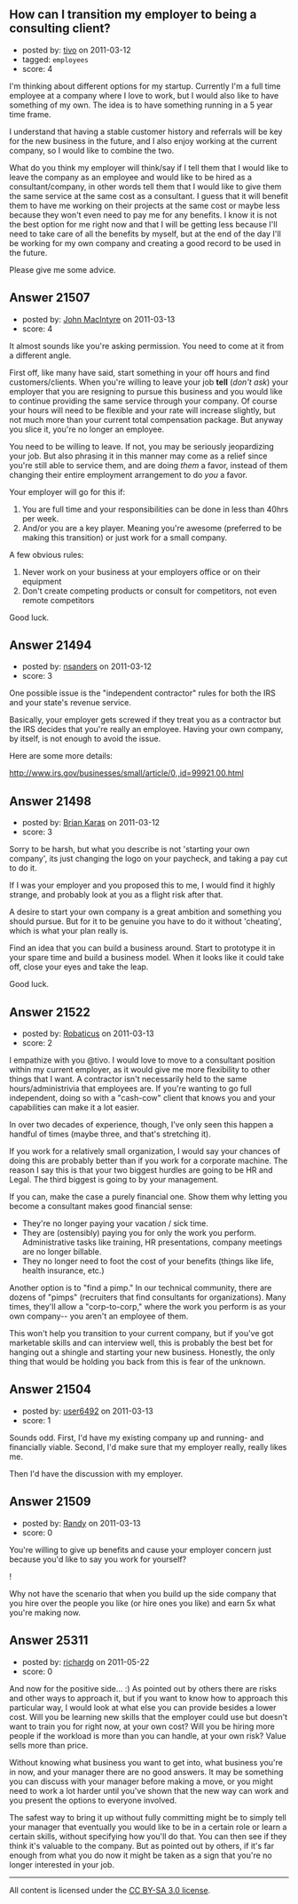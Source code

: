 ## How can I transition my employer to being a consulting client?

- posted by: [tivo](https://stackexchange.com/users/-1/6694-tivo) on 2011-03-12
- tagged: `employees`
- score: 4

I'm thinking about different options for my startup. Currently I'm a full time employee at a company where I love to work, but I would also like to have something of my own. The idea is to have something running in a 5 year time frame. 

I understand that having a stable customer history and referrals will be key for the new business in the future, and I also enjoy working at the current company, so I would like to combine the two.

What do you think my employer will think/say if I tell them that I would like to leave the company as an employee and would like to be hired as a consultant/company, in other words tell them that I would like to give them the same service at the same cost as a consultant. I guess that it will benefit them to have me working on their projects at the same cost or maybe less because they won't even need to pay me for any benefits. I know it is not the best option for me right now and that I will be getting less because I'll need to take care of all the benefits by myself, but at the end of the day I'll be working for my own company and creating a good record to be used in the future.

Please give me some advice.


## Answer 21507

- posted by: [John MacIntyre](https://stackexchange.com/users/-1/760-john-macintyre) on 2011-03-13
- score: 4

It almost sounds like you're asking permission.  You need to come at it from a different angle.

First off, like many have said, start something in your off hours and find customers/clients. When you're willing to leave your job **tell** (*don't ask*) your employer that you are resigning to pursue this business and you would like to continue providing the same service through your company. Of course your hours will need to be flexible and your rate will increase slightly, but not much more than your current total compensation package.  But anyway you slice it, you're no longer an employee.

You need to be willing to leave.  If not, you may be seriously jeopardizing your job.  But also phrasing it in this manner may come as a relief since you're still able to service them, and are doing *them* a favor, instead of them changing their entire employment arrangement to do *you* a favor.

Your employer will go for this if:

 1. You are full time and your responsibilities can be done in less than 40hrs per week.
 2. And/or you are a key player.  Meaning you're awesome (preferred to be making this transition) or just work for a small company.

A few obvious rules:

 1. Never work on your business at your employers office or on their equipment
 2. Don't create competing products or consult for competitors, not even remote competitors

Good luck.


## Answer 21494

- posted by: [nsanders](https://stackexchange.com/users/-1/5262-nsanders) on 2011-03-12
- score: 3

One possible issue is the "independent contractor" rules for both the IRS and your state's revenue service.  

Basically, your employer gets screwed if they treat you as a contractor but the IRS decides that you're really an employee.  Having your own company, by itself, is not enough to avoid the issue.

Here are some more details:

http://www.irs.gov/businesses/small/article/0,,id=99921,00.html


## Answer 21498

- posted by: [Brian Karas](https://stackexchange.com/users/-1/8465-brian-karas) on 2011-03-12
- score: 3

Sorry to be harsh, but what you describe is not 'starting your own company', its just changing the logo on your paycheck, and taking a pay cut to do it. 

If I was your employer and you proposed this to me, I would find it highly strange, and probably look at you as a flight risk after that. 

A desire to start your own company is a great ambition and something you should pursue. But for it to be genuine you have to do it without 'cheating', which is what your plan really is. 

Find an idea that you can build a business around. Start to prototype it in your spare time and build a business model. When it looks like it could take off, close your eyes and take the leap. 

Good luck. 


## Answer 21522

- posted by: [Robaticus](https://stackexchange.com/users/-1/8598-robaticus) on 2011-03-13
- score: 2

I empathize with you @tivo.  I would love to move to a consultant position within my current employer, as it would give me more flexibility to other things that I want.  A contractor isn't necessarily held to the same hours/administrivia that employees are.  If you're wanting to go full independent, doing so with a "cash-cow" client that knows you and your capabilities can make it a lot easier.

In over two decades of experience, though, I've only seen this happen a handful of times (maybe three, and that's stretching it).

If you work for a relatively small organization, I would say your chances of doing this are probably better than if you work for a corporate machine.  The reason I say this is that your two biggest hurdles are going to be HR and Legal.  The third biggest is going to by your management.

If you can, make the case a purely financial one.  Show them why letting you become a consultant makes good financial sense:  

*  They're no longer paying your vacation / sick time.
*  They are (ostensibly) paying you for only the work you perform.  Administrative tasks like training, HR presentations, company meetings are no longer billable.
*  They no longer need to foot the cost of your benefits (things like life, health insurance, etc.)

Another option is to "find a pimp."  In our technical community, there are dozens of "pimps" (recruiters that find consultants for organizations).  Many times, they'll allow a "corp-to-corp," where the work you perform is as your own company-- you aren't an employee of them.

This won't help you transition to your current company, but if you've got marketable skills and can interview well, this is probably the best bet for hanging out a shingle and starting your new business.  Honestly, the only thing that would be holding you back from this is fear of the unknown.


## Answer 21504

- posted by: [user6492](https://stackexchange.com/users/-1/6492-user6492) on 2011-03-13
- score: 1

Sounds odd.  First, I'd have my existing company up and running- and financially viable.  Second, I'd make sure that my employer really, really likes me.  

Then I'd have the discussion with my employer.


## Answer 21509

- posted by: [Randy](https://stackexchange.com/users/-1/8065-randy) on 2011-03-13
- score: 0

You're willing to give up benefits and cause your employer concern just because you'd like to say you work for yourself?

!

Why not have the scenario that when you build up the side company that you hire over the people you like (or hire ones you like) and earn 5x what you're making now. 


## Answer 25311

- posted by: [richardg](https://stackexchange.com/users/-1/10674-richardg) on 2011-05-22
- score: 0

And now for the positive side... :) As pointed out by others there are risks and other ways to approach it, but if you want to know how to approach this particular way, I would look at what else you can provide besides a lower cost. Will you be learning new skills that the employer could use but doesn't want to train you for right now, at your own cost? Will you be hiring more people if the workload is more than you can handle, at your own risk? Value sells more than price.

Without knowing what business you want to get into, what business you're in now, and your manager there are no good answers. It may be something you can discuss with your manager before making a move, or you might need to work a lot harder until you've shown that the new way can work and you present the options to everyone involved. 

The safest way to bring it up without fully committing might be to simply tell your manager that eventually you would like to be in a certain role or learn a certain skills, without specifying how you'll do that. You can then see if they think it's valuable to the company. But as pointed out by others, if it's far enough from what you do now it might be taken as a sign that you're no longer interested in your job.



---

All content is licensed under the [CC BY-SA 3.0 license](https://creativecommons.org/licenses/by-sa/3.0/).
